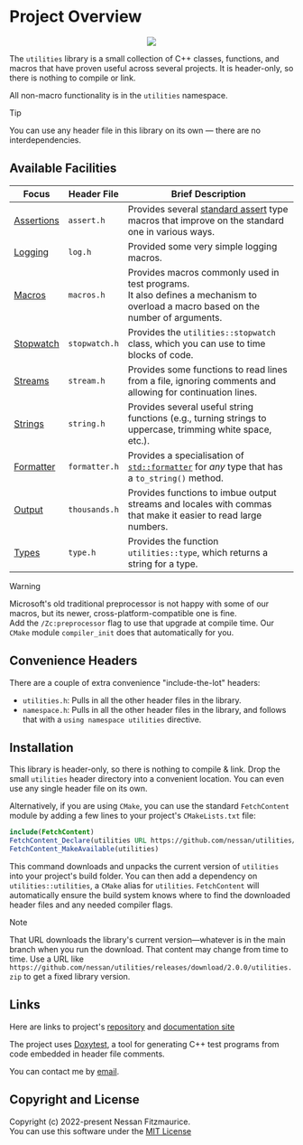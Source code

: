 # Project Overview

<p align="center"><img src="logo.svg"></p>

The `utilities` library is a small collection of C++ classes, functions, and macros that have proven useful across several projects.
It is header-only, so there is nothing to compile or link.

All non-macro functionality is in the `utilities` namespace.

> [!TIP]
> You can use any header file in this library on its own — there are no interdependencies.

## Available Facilities

| Focus          | Header File   | Brief Description                                                                                                                      |
| -------------- | ------------- | -------------------------------------------------------------------------------------------------------------------------------------- |
| [Assertions][] | `assert.h`    | Provides several [standard assert][] type macros that improve on the standard one in various ways.                                     |
| [Logging][]    | `log.h`       | Provided some very simple logging macros.                                                                                              |
| [Macros][]     | `macros.h`    | Provides macros commonly used in test programs. <br> It also defines a mechanism to overload a macro based on the number of arguments. |
| [Stopwatch][]  | `stopwatch.h` | Provides the `utilities::stopwatch` class, which you can use to time blocks of code.                                                   |
| [Streams][]    | `stream.h`    | Provides some functions to read lines from a file, ignoring comments and allowing for continuation lines.                              |
| [Strings][]    | `string.h`    | Provides several useful string functions (e.g., turning strings to uppercase, trimming white space, etc.).                             |
| [Formatter][]  | `formatter.h` | Provides a specialisation of [`std::formatter`][] for _any_ type that has a `to_string()` method.                                      |
| [Output][]     | `thousands.h` | Provides functions to imbue output streams and locales with commas that make it easier to read large numbers.                          |
| [Types][]      | `type.h`      | Provides the function `utilities::type`, which returns a string for a type.                                                            |

> [!WARNING]
> Microsoft's old traditional preprocessor is not happy with some of our macros, but its newer, cross-platform-compatible one is fine. <br>
> Add the `/Zc:preprocessor` flag to use that upgrade at compile time.
> Our `CMake` module `compiler_init` does that automatically for you.

## Convenience Headers

There are a couple of extra convenience "include-the-lot" headers:

-   `utilities.h`: Pulls in all the other header files in the library.
-   `namespace.h`: Pulls in all the other header files in the library, and follows that with a `using namespace utilities` directive.

## Installation

This library is header-only, so there is nothing to compile & link.
Drop the small `utilities` header directory into a convenient location.
You can even use any single header file on its own.

Alternatively, if you are using `CMake`, you can use the standard `FetchContent` module by adding a few lines to your project's `CMakeLists.txt` file:

```cmake
include(FetchContent)
FetchContent_Declare(utilities URL https://github.com/nessan/utilities/releases/download/current/utilities.zip)
FetchContent_MakeAvailable(utilities)
```

This command downloads and unpacks the current version of `utilities` into your project's build folder.
You can then add a dependency on `utilities::utilities`, a `CMake` alias for `utilities`.
`FetchContent` will automatically ensure the build system knows where to find the downloaded header files and any needed compiler flags.

> [!NOTE]
> That URL downloads the library's current version—whatever is in the main branch when you run the download.
> That content may change from time to time.
> Use a URL like `https://github.com/nessan/utilities/releases/download/2.0.0/utilities.zip` to get a fixed library version.

## Links

Here are links to project's [repository][] and [documentation site][]

The project uses [Doxytest][], a tool for generating C++ test programs from code embedded in header file comments.

You can contact me by [email][].

## Copyright and License

Copyright (c) 2022-present Nessan Fitzmaurice. <br>
You can use this software under the [MIT License]

<!-- Reference Links -->

[MIT License]: https://opensource.org/license/mit
[Doxytest]: https://nessan.github.io/doxytest/
[repository]: https://github.com/nessan/utilities
[documentation site]: https://nessan.github.io/utilities
[email]: mailto:nzznfitz+gh@icloud.com
[`std::formatter`]: https://en.cppreference.com/w/cpp/utility/format/formatter
[standard assert]: https://en.cppreference.com/w/cpp/error/assert.html
[Assertions]: docs/pages/Assertions.md
[Formatter]: docs/pages/Formatter.md
[Logging]: docs/pages/Logging.md
[Macros]: docs/pages/Macros.md
[Output]: docs/pages/PrettyPrinting.md
[Stopwatch]: docs/pages/Stopwatch.md
[Streams]: docs/pages/StreamFunctions.md
[Strings]: docs/pages/StringFunctions.md
[Types]: docs/pages/TypeStrings.md
